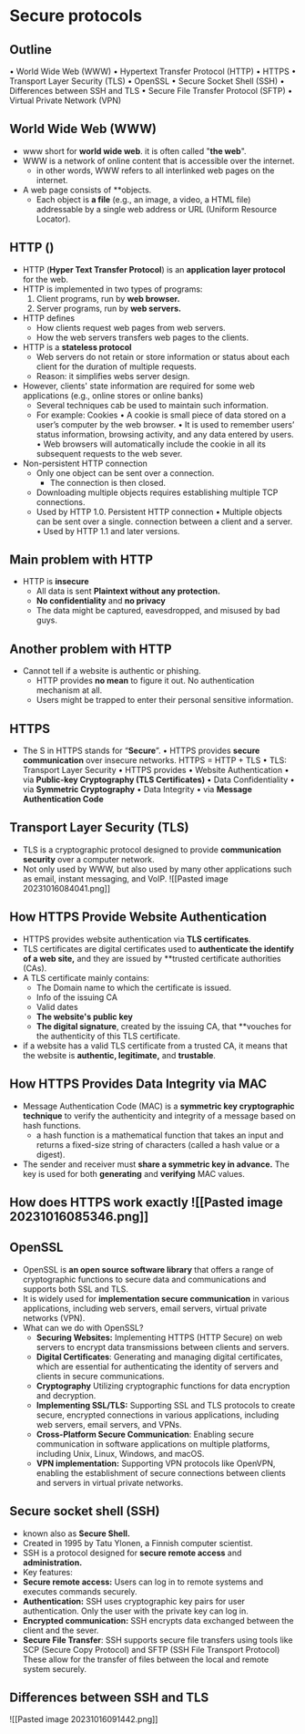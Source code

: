 # Secure protocols 
## Outline
• World Wide Web (WWW)
• Hypertext Transfer Protocol (HTTP)
• HTTPS
• Transport Layer Security (TLS)
• OpenSSL
• Secure Socket Shell (SSH)
• Differences between SSH and TLS
• Secure File Transfer Protocol (SFTP)
• Virtual Private Network (VPN)

## World Wide Web (WWW)
- www short for **world wide web**. it is often called "**the web**".
- WWW is a network of online content that is accessible over the internet.
	- in other words, WWW refers to all interlinked web pages on the internet.
- A web page consists of **objects.
	- Each object is **a file** (e.g., an image, a video, a HTML file) addressable by a single web
address or URL (Uniform Resource Locator).

## HTTP ()
- HTTP (**Hyper Text Transfer Protocol**) is an **application layer protocol** for the web.
- HTTP is implemented in two types of programs:
	1. Client programs, run by **web browser.**
	2. Server programs, run by **web servers.**
- HTTP defines
	- How clients request web pages from web servers.
	- How the web servers transfers web pages to the
clients.
- HTTP is a **stateless protocol**
	- Web servers do not retain or store information or status about each client for the duration of multiple requests. 
	- Reason: it simplifies webs server design.
- However, clients' state information are required for some web applications (e.g., online stores or online banks)
	- Several techniques cab be used to maintain such information.
	- For example: Cookies
		• A cookie is small piece of data stored on a user’s computer by the web browser.
		• It is used to remember users’ status information, browsing activity, and any data entered by users.
		• Web browsers will automatically include the cookie in all its subsequent requests to the web sever.
- Non-persistent HTTP connection
	- Only one object can be sent over a connection.
		- The connection is then closed.
	- Downloading multiple objects requires establishing multiple TCP connections.
	- Used by HTTP 1.0.
Persistent HTTP connection
	• Multiple objects can be sent over a single. connection between a client and a server.
	• Used by HTTP 1.1 and later versions.

## Main problem with HTTP
- HTTP is **insecure**
	- All data is sent **Plaintext without any protection.**
	- **No confidentiality** and **no privacy**
	- The data might be captured, eavesdropped, and misused by bad guys. 

## Another problem with HTTP
- Cannot tell if a website is authentic or phishing.
	- HTTP provides **no mean** to figure it out. No authentication mechanism at all. 
	- Users might be trapped to enter their personal sensitive information.

## HTTPS 
- The S in HTTPS stands for “**Secure**”.
• HTTPS provides **secure communication** over insecure networks.
	HTTPS = HTTP + TLS
	• TLS: Transport Layer Security
• HTTPS provides
	• Website Authentication
		• via **Public-key Cryptography (TLS Certificates)**
	• Data Confidentiality
		• via **Symmetric Cryptography**
	• Data Integrity
		• via **Message Authentication Code**

## Transport Layer Security (TLS)
- TLS is a cryptographic protocol designed to provide **communication security** over a computer network.
- Not only used by WWW, but also used by many other applications such as email, instant messaging, and VoIP. ![[Pasted image 20231016084041.png]]

## How HTTPS Provide Website Authentication
- HTTPS provides website authentication via **TLS certificates**.
- TLS certificates are digital certificates used to **authenticate the identify of a web site,** and they are issued by **trusted certificate authorities (CAs).
- A TLS certificate mainly contains:
	- The Domain name to which the certificate is issued. 
	- Info of the issuing CA
	- Valid dates
	- **The website's public key**
	- **The digital signature**, created by the issuing CA, that **vouches for the authenticity of this TLS certificate.
- if a website has a valid TLS certificate from a trusted CA, it means that the website is **authentic, legitimate,** and **trustable**.

## How HTTPS Provides Data Integrity via MAC
- Message Authentication Code (MAC) is a **symmetric key cryptographic technique** to verify the authenticity and integrity of a message based on hash functions.
	- a hash function is a mathematical function that takes an input and returns a fixed-size string of characters (called a hash value or a digest).
- The sender and receiver must **share a symmetric key in advance.** The key is used for both **generating** and **verifying** MAC values. 

## How does HTTPS work exactly ![[Pasted image 20231016085346.png]]

## OpenSSL
- OpenSSL is **an open source software library** that offers a range of cryptographic functions to secure data and communications and supports both SSL and TLS.
- It is widely used for **implementation secure communication** in various applications, including web servers, email servers, virtual private networks (VPN).
- What can we do with OpenSSL?
	- **Securing Websites:** Implementing HTTPS (HTTP Secure) on web servers to encrypt data transmissions between clients and servers.
	- **Digital Certificates**: Generating and managing digital certificates, which are essential for authenticating the identity of servers and clients in secure communications. 
	- **Cryptography** Utilizing cryptographic functions for data encryption and decryption.
	- **Implementing SSL/TLS:** Supporting SSL and TLS protocols to create secure, encrypted connections in various applications, including web servers, email servers, and VPNs.
	- **Cross-Platform Secure Communication**: Enabling secure communication in software applications on multiple platforms, including Unix, Linux, Windows, and macOS.
	- **VPN implementation:** Supporting VPN protocols like OpenVPN, enabling the establishment of secure connections between clients and servers in virtual private networks. 

## Secure socket shell (SSH)
- known also as **Secure Shell.**
- Created in 1995 by Tatu Ylonen, a Finnish computer scientist. 
- SSH is a protocol designed for **secure remote access** and **administration.** 
- Key features:
- **Secure remote access:** Users can log in to remote systems and executes commands securely.
- **Authentication:** SSH uses cryptographic key pairs for user authentication. Only the user with the private key can log in.
- **Encrypted communication:** SSH encrypts data exchanged between the client and the sever. 
- **Secure File Transfer**: SSH supports secure file transfers using tools like SCP (Secure Copy Protocol) and SFTP (SSH File Transport Protocol) These allow for the transfer of files between the local and remote system securely.

## Differences between SSH and TLS 
![[Pasted image 20231016091442.png]]
